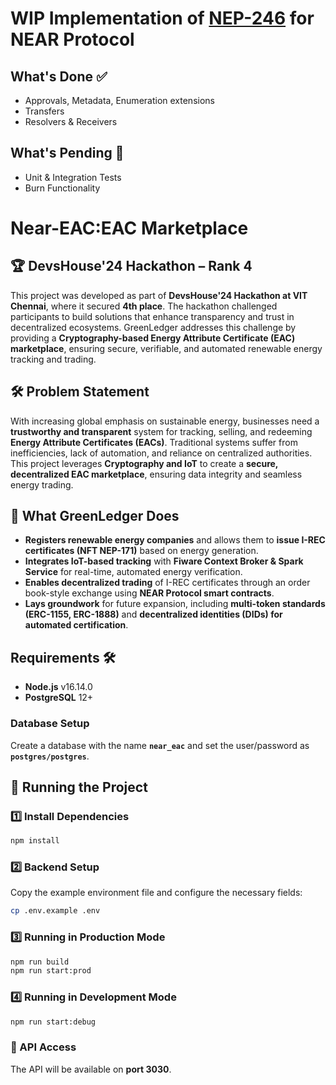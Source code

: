 # WIP Implementation of [NEP-246](https://github.com/near/NEPs/issues/246) for NEAR Protocol

## What's Done ✅
- Approvals, Metadata, Enumeration extensions
- Transfers
- Resolvers & Receivers

## What's Pending 🚧
- Unit & Integration Tests
- Burn Functionality

# Near-EAC:EAC Marketplace

## 🏆 DevsHouse'24 Hackathon – Rank 4
This project was developed as part of **DevsHouse'24 Hackathon at VIT Chennai**, where it secured **4th place**. The hackathon challenged participants to build solutions that enhance transparency and trust in decentralized ecosystems. GreenLedger addresses this challenge by providing a **Cryptography-based Energy Attribute Certificate (EAC) marketplace**, ensuring secure, verifiable, and automated renewable energy tracking and trading.

## 🛠 Problem Statement
With increasing global emphasis on sustainable energy, businesses need a **trustworthy and transparent** system for tracking, selling, and redeeming **Energy Attribute Certificates (EACs)**. Traditional systems suffer from inefficiencies, lack of automation, and reliance on centralized authorities. This project leverages **Cryptography and IoT** to create a **secure, decentralized EAC marketplace**, ensuring data integrity and seamless energy trading.

## 🚀 What GreenLedger Does
- **Registers renewable energy companies** and allows them to **issue I-REC certificates (NFT NEP-171)** based on energy generation.
- **Integrates IoT-based tracking** with **Fiware Context Broker & Spark Service** for real-time, automated energy verification.
- **Enables decentralized trading** of I-REC certificates through an order book-style exchange using **NEAR Protocol smart contracts**.
- **Lays groundwork** for future expansion, including **multi-token standards (ERC-1155, ERC-1888)** and **decentralized identities (DIDs) for automated certification**.

## Requirements 🛠️
- **Node.js** v16.14.0
- **PostgreSQL** 12+

### Database Setup
Create a database with the name **`near_eac`** and set the user/password as **`postgres/postgres`**.

## 🚀 Running the Project
### 1️⃣ Install Dependencies
```sh
npm install
```

### 2️⃣ Backend Setup
Copy the example environment file and configure the necessary fields:
```sh
cp .env.example .env 
```

### 3️⃣ Running in Production Mode
```sh
npm run build
npm run start:prod
```

### 4️⃣ Running in Development Mode
```sh
npm run start:debug
```

### 🔗 API Access
The API will be available on **port 3030**.
